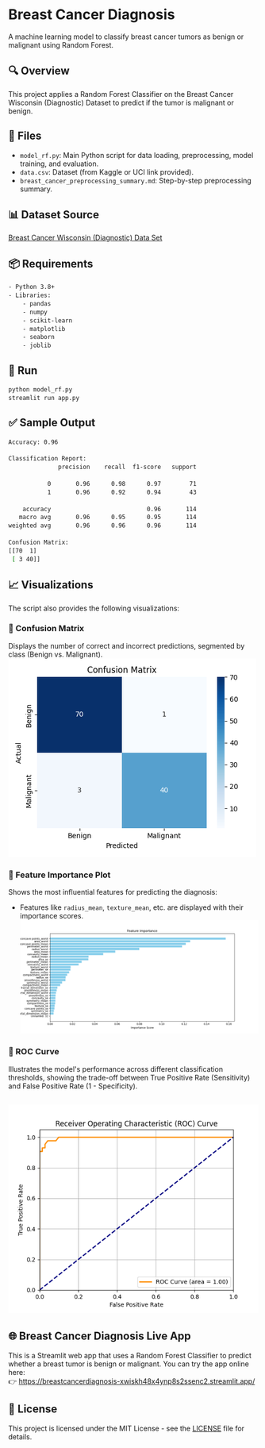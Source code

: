# Breast Cancer Diagnosis

A machine learning model to classify breast cancer tumors as benign or malignant using Random Forest.

## 🔍 Overview
This project applies a Random Forest Classifier on the Breast Cancer Wisconsin (Diagnostic) Dataset to predict if the tumor is malignant or benign.

## 📂 Files
- `model_rf.py`: Main Python script for data loading, preprocessing, model training, and evaluation.
- `data.csv`: Dataset (from Kaggle or UCI link provided).
- `breast_cancer_preprocessing_summary.md`: Step-by-step preprocessing summary.

## 📊 Dataset Source
[Breast Cancer Wisconsin (Diagnostic) Data Set](https://www.kaggle.com/datasets/uciml/breast-cancer-wisconsin-data)

## 📦 Requirements
```bash
- Python 3.8+
- Libraries:
    - pandas
    - numpy
    - scikit-learn
    - matplotlib
    - seaborn
    - joblib
```
## 🚀 Run
```bash
python model_rf.py
streamlit run app.py
```
## ✅ Sample Output
```bash
Accuracy: 0.96

Classification Report:
              precision    recall  f1-score   support

           0       0.96      0.98      0.97        71
           1       0.96      0.92      0.94        43

    accuracy                           0.96       114
   macro avg       0.96      0.95      0.95       114
weighted avg       0.96      0.96      0.96       114

Confusion Matrix:
[[70  1]
 [ 3 40]]
```
## 📈 Visualizations
The script also provides the following visualizations:

### 🔹 Confusion Matrix 
Displays the number of correct and incorrect predictions, segmented by class (Benign vs. Malignant).
![Confusion Matrix](images/confusion_matrix.png)

### 🔹 Feature Importance Plot
Shows the most influential features for predicting the diagnosis:
- Features like `radius_mean`, `texture_mean`, etc. are displayed with their importance scores.
![Feature Importance](images/feature_importance.png)

### 🔹 ROC Curve
Illustrates the model's performance across different classification thresholds, showing the trade-off between True Positive Rate (Sensitivity) and False Positive Rate (1 - Specificity).

![ROC Curve](images/roc_curve.png)
---

## 🌐 Breast Cancer Diagnosis Live App
This is a Streamlit web app that uses a Random Forest Classifier to predict whether a breast tumor is benign or malignant.
You can try the app online here:  
👉 https://breastcancerdiagnosis-xwiskh48x4ynp8s2ssenc2.streamlit.app/
## 📜 License
This project is licensed under the MIT License - see the [LICENSE](LICENSE) file for details.
